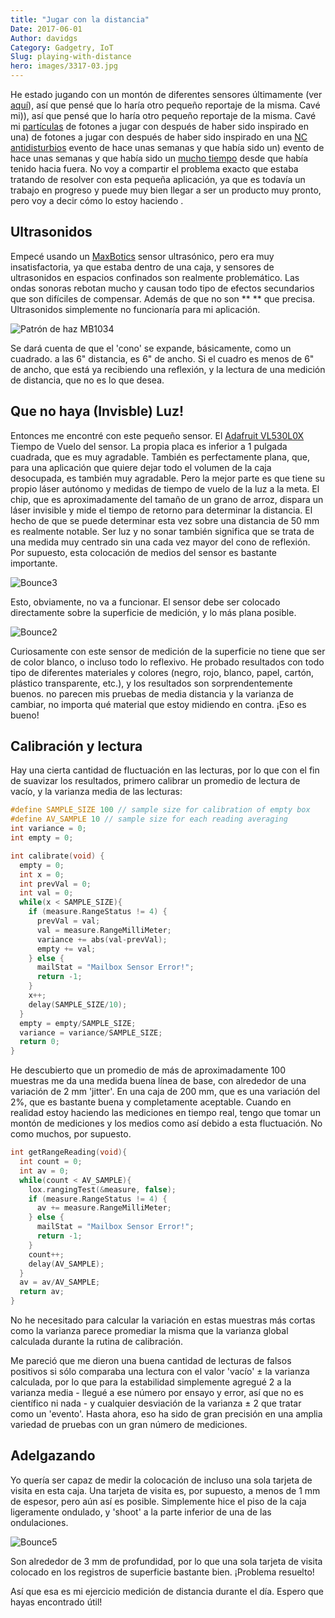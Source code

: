 ```yaml
---
title: "Jugar con la distancia"
Date: 2017-06-01
Author: davidgs
Category: Gadgetry, IoT
Slug: playing-with-distance
hero: images/3317-03.jpg
---
```


He estado jugando con un montón de diferentes sensores últimamente (ver [aquí](/posts/category/iot/iot-software/building-an-app-with-apache-mynewt/)), así que pensé que lo haría otro pequeño reportaje de la misma. Cavé mi)), así que pensé que lo haría otro pequeño reportaje de la misma. Cavé mi [partículas](https://particle.io/) de fotones a jugar con después de haber sido inspirado en una) de fotones a jugar con después de haber sido inspirado en una [NC antidisturbios](https://www.meetup.com/NC-RIoT-Regional-Internet-of-Things/) evento de hace unas semanas y que había sido un) evento de hace unas semanas y que había sido un [mucho tiempo](/posts/category/iot/iot-hardware/new-hardware/) desde que había tenido hacia fuera. No voy a compartir el problema exacto que estaba tratando de resolver con esta pequeña aplicación, ya que es todavía un trabajo en progreso y puede muy bien llegar a ser un producto muy pronto, pero voy a decir cómo lo estoy haciendo .

## Ultrasonidos

Empecé usando un [MaxBotics](http://www.maxbotix.com) sensor ultrasónico, pero era muy insatisfactoria, ya que estaba dentro de una caja, y sensores de ultrasonidos en espacios confinados son realmente problemático. Las ondas sonoras rebotan mucho y causan todo tipo de efectos secundarios que son difíciles de compensar. Además de que no son ** ** que precisa. Ultrasonidos simplemente no funcionaría para mi aplicación.

![Patrón de haz MB1034](/posts/category/iot-iot-software/images/Beam-Pattern-MB1034.gif)

Se dará cuenta de que el 'cono' se expande, básicamente, como un cuadrado. a las 6" distancia, es 6" de ancho. Si el cuadro es menos de 6" de ancho, que está ya recibiendo una reflexión, y la lectura de una medición de distancia, que no es lo que desea.

## Que no haya (Invisble) Luz!

Entonces me encontré con este pequeño sensor. El [Adafruit VL530L0X](https://www.adafruit.com/product/3317) Tiempo de Vuelo del sensor. La propia placa es inferior a 1 pulgada cuadrada, que es muy agradable. También es perfectamente plana, que, para una aplicación que quiere dejar todo el volumen de la caja desocupada, es también muy agradable. Pero la mejor parte es que tiene su propio láser autónomo y medidas de tiempo de vuelo de la luz a la meta. El chip, que es aproximadamente del tamaño de un grano de arroz, dispara un láser invisible y mide el tiempo de retorno para determinar la distancia. El hecho de que se puede determinar esta vez sobre una distancia de 50 mm es realmente notable. Ser luz y no sonar también significa que se trata de una medida muy centrado sin una cada vez mayor del cono de reflexión. Por supuesto, esta colocación de medios del sensor es bastante importante.

![Bounce3](/posts/category/iot-iot-software/images/Bounce3.png)

Esto, obviamente, no va a funcionar. El sensor debe ser colocado directamente sobre la superficie de medición, y lo más plana posible.

![Bounce2](/posts/category/iot-iot-software/images/Bounce2.png)

Curiosamente con este sensor de medición de la superficie no tiene que ser de color blanco, o incluso todo lo reflexivo. He probado resultados con todo tipo de diferentes materiales y colores (negro, rojo, blanco, papel, cartón, plástico transparente, etc.), y los resultados son sorprendentemente buenos. no parecen mis pruebas de media distancia y la varianza de cambiar, no importa qué material que estoy midiendo en contra. ¡Eso es bueno!

## Calibración y lectura

Hay una cierta cantidad de fluctuación en las lecturas, por lo que con el fin de suavizar los resultados, primero calibrar un promedio de lectura de vacío, y la varianza media de las lecturas:

```cpp
#define SAMPLE_SIZE 100 // sample size for calibration of empty box
#define AV_SAMPLE 10 // sample size for each reading averaging
int variance = 0;
int empty = 0;

int calibrate(void) {
  empty = 0;
  int x = 0;
  int prevVal = 0;
  int val = 0;
  while(x < SAMPLE_SIZE){
    if (measure.RangeStatus != 4) {
      prevVal = val;
      val = measure.RangeMilliMeter;
      variance += abs(val-prevVal);
      empty += val;
    } else {
      mailStat = "Mailbox Sensor Error!";
      return -1;
    }
    x++;
    delay(SAMPLE_SIZE/10);
  }
  empty = empty/SAMPLE_SIZE;
  variance = variance/SAMPLE_SIZE;
  return 0;
}
```

He descubierto que un promedio de más de aproximadamente 100 muestras me da una medida buena línea de base, con alrededor de una variación de 2 mm 'jitter'. En una caja de 200 mm, que es una variación del 2%, que es bastante buena y completamente aceptable. Cuando en realidad estoy haciendo las mediciones en tiempo real, tengo que tomar un montón de mediciones y los medios como así debido a esta fluctuación. No como muchos, por supuesto.

```cpp
int getRangeReading(void){
  int count = 0;
  int av = 0;
  while(count < AV_SAMPLE){
    lox.rangingTest(&measure, false);
    if (measure.RangeStatus != 4) {
      av += measure.RangeMilliMeter;
    } else {
      mailStat = "Mailbox Sensor Error!";
      return -1;
    }
    count++;
    delay(AV_SAMPLE);
  }
  av = av/AV_SAMPLE;
  return av;
}
```

No he necesitado para calcular la variación en estas muestras más cortas como la varianza parece promediar la misma que la varianza global calculada durante la rutina de calibración.

Me pareció que me dieron una buena cantidad de lecturas de falsos positivos si sólo comparaba una lectura con el valor 'vacío' ± la varianza calculada, por lo que para la estabilidad simplemente agregué 2 a la varianza media - llegué a ese número por ensayo y error, así que no es científico ni nada - y cualquier desviación de la varianza ± 2 que tratar como un 'evento'. Hasta ahora, eso ha sido de gran precisión en una amplia variedad de pruebas con un gran número de mediciones.

## Adelgazando

Yo quería ser capaz de medir la colocación de incluso una sola tarjeta de visita en esta caja. Una tarjeta de visita es, por supuesto, a menos de 1 mm de espesor, pero aún así es posible. Simplemente hice el piso de la caja ligeramente ondulado, y 'shoot' a la parte inferior de una de las ondulaciones.

![Bounce5](/posts/category/iot-iot-software/images/Bounce5.png)

Son alrededor de 3 mm de profundidad, por lo que una sola tarjeta de visita colocado en los registros de superficie bastante bien. ¡Problema resuelto!

Así que esa es mi ejercicio medición de distancia durante el día. Espero que hayas encontrado útil!
